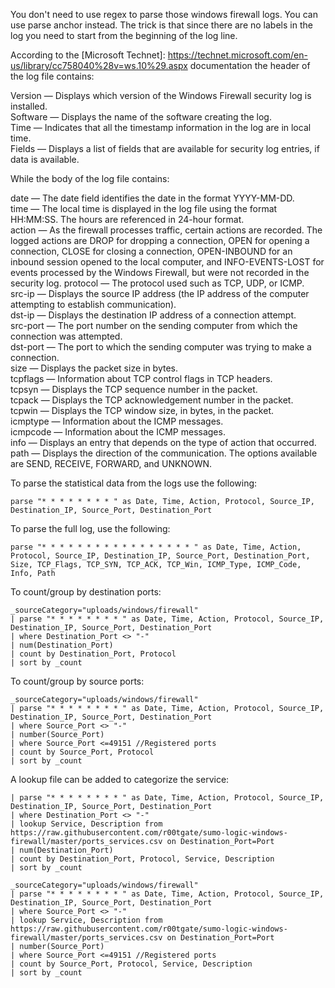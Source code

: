 You don't need to use regex to parse those windows firewall logs. You can use parse anchor instead. The trick is that since there are no labels in the log you need to start from the beginning of the log line.   
  
According to the [Microsoft Technet]: https://technet.microsoft.com/en-us/library/cc758040%28v=ws.10%29.aspx documentation the header of the log file contains:  
  
Version — Displays which version of the Windows Firewall security log is installed.  
Software — Displays the name of the software creating the log.  
Time — Indicates that all the timestamp information in the log are in local time.  
Fields — Displays a list of fields that are available for security log entries, if data is available.  
  
While the body of the log file contains:  
  
date — The date field identifies the date in the format YYYY-MM-DD.  
time — The local time is displayed in the log file using the format HH:MM:SS. The hours are referenced in 24-hour format.  
action — As the firewall processes traffic, certain actions are recorded. The logged actions are DROP for dropping a connection, OPEN for opening a connection, CLOSE for closing a connection, OPEN-INBOUND for an inbound session opened to the local computer, and INFO-EVENTS-LOST for events processed by the Windows Firewall, but were not recorded in the security log.
protocol — The protocol used such as TCP, UDP, or ICMP.  
src-ip — Displays the source IP address (the IP address of the computer attempting to establish communication).  
dst-ip — Displays the destination IP address of a connection attempt.  
src-port — The port number on the sending computer from which the connection was attempted.  
dst-port — The port to which the sending computer was trying to make a connection.  
size — Displays the packet size in bytes.  
tcpflags — Information about TCP control flags in TCP headers.  
tcpsyn — Displays the TCP sequence number in the packet.  
tcpack — Displays the TCP acknowledgement number in the packet.  
tcpwin — Displays the TCP window size, in bytes, in the packet.  
icmptype — Information about the ICMP messages.  
icmpcode — Information about the ICMP messages.  
info — Displays an entry that depends on the type of action that occurred.  
path — Displays the direction of the communication. The options available are SEND, RECEIVE, FORWARD, and UNKNOWN.  
  
To parse the statistical data from the logs use the following:  
```
parse "* * * * * * * * " as Date, Time, Action, Protocol, Source_IP, Destination_IP, Source_Port, Destination_Port
```  

To parse the full log, use the following:  
```
parse "* * * * * * * * * * * * * * * * * " as Date, Time, Action, Protocol, Source_IP, Destination_IP, Source_Port, Destination_Port, Size, TCP_Flags, TCP_SYN, TCP_ACK, TCP_Win, ICMP_Type, ICMP_Code, Info, Path
```  
  
To count/group by destination ports:  
```
_sourceCategory="uploads/windows/firewall"  
| parse "* * * * * * * * " as Date, Time, Action, Protocol, Source_IP, Destination_IP, Source_Port, Destination_Port  
| where Destination_Port <> "-"  
| num(Destination_Port)  
| count by Destination_Port, Protocol  
| sort by _count
```  

To count/group by source ports:  
```
_sourceCategory="uploads/windows/firewall"  
| parse "* * * * * * * * " as Date, Time, Action, Protocol, Source_IP, Destination_IP, Source_Port, Destination_Port  
| where Source_Port <> "-"  
| number(Source_Port)  
| where Source_Port <=49151 //Registered ports  
| count by Source_Port, Protocol  
| sort by _count
```  
  
A lookup file can be added to categorize the service:  
```
| parse "* * * * * * * * " as Date, Time, Action, Protocol, Source_IP, Destination_IP, Source_Port, Destination_Port  
| where Destination_Port <> "-"  
| lookup Service, Description from https://raw.githubusercontent.com/r00tgate/sumo-logic-windows-firewall/master/ports_services.csv on Destination_Port=Port  
| num(Destination_Port)  
| count by Destination_Port, Protocol, Service, Description  
| sort by _count
```  
  
```
_sourceCategory="uploads/windows/firewall"  
| parse "* * * * * * * * " as Date, Time, Action, Protocol, Source_IP, Destination_IP, Source_Port, Destination_Port  
| where Source_Port <> "-"  
| lookup Service, Description from https://raw.githubusercontent.com/r00tgate/sumo-logic-windows-firewall/master/ports_services.csv on Destination_Port=Port  
| number(Source_Port)  
| where Source_Port <=49151 //Registered ports  
| count by Source_Port, Protocol, Service, Description  
| sort by _count
```  
  
